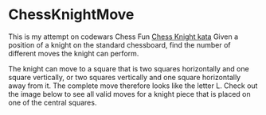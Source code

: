 # ChessKnightMove

This is my attempt on codewars Chess Fun [Chess Knight kata](https://www.codewars.com/kata/589433358420bf25950000b6)
Given a position of a knight on the standard chessboard, find the number of different moves the knight can perform.

The knight can move to a square that is two squares horizontally and one square vertically, or two squares vertically and one square horizontally away from it. The complete move therefore looks like the letter L. Check out the image below to see all valid moves for a knight piece that is placed on one of the central squares.
